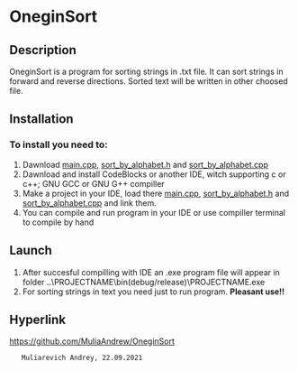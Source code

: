 # OneginSort
## Description
OneginSort is a program for sorting strings in .txt file. It can sort strings in forward and reverse directions. Sorted text will be written in other choosed file.

## Installation
### To install you need to:

1.   Dawnload [main.cpp](/master/main.cpp), [sort_by_alphabet.h](/master/sort_byalphabet.h) and [sort_by_alphabet.cpp](/master/sort_byalphabet.cpp)
2.   Dawnload and install CodeBlocks or another IDE, witch supporting c or c++; GNU GCC or GNU G++ compiller
3.   Make a project in your IDE, load there [main.cpp](/master/main.cpp), [sort_by_alphabet.h](/master/sort_byalphabet.h) and [sort_by_alphabet.cpp](/master/sort_byalphabet.cpp) and link them.
4.   You can compile and run program in your IDE or use compiller terminal to compile by hand

## Launch

1.  After succesful compilling with IDE an .exe program file will appear in folder ..\PROJECTNAME\bin\(debug/release)\PROJECTNAME.exe
2.  For sorting strings in text you need just to run program. **Pleasant use!!**

## Hyperlink
https://github.com/MuliaAndrew/OneginSort
       
       Muliarevich Andrey, 22.09.2021
